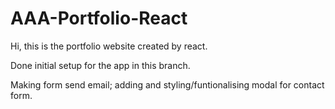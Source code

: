 # AAA-Portfolio-React

Hi, this is the portfolio website created by react.

Done initial setup for the app in this branch.

Making form send email; adding and styling/funtionalising modal for contact form.
